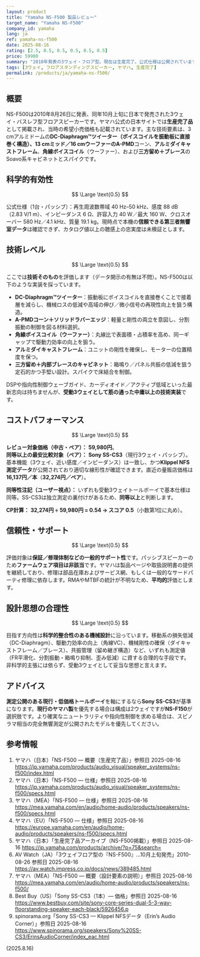 ```yaml
---
layout: product
title: "Yamaha NS-F500 製品レビュー"
target_name: "Yamaha NS-F500"
company_id: yamaha
lang: ja
ref: yamaha-ns-f500
date: 2025-08-16
rating: [2.5, 0.5, 0.5, 0.5, 0.5, 0.5]
price: 59980
summary: "2010年発表の3ウェイ・フロア型。現在は生産完了。公式仕様は公開されていますが、信頼できる第三者の無響室測定は見当たりません。"
tags: [3ウェイ, フロアスタンディングスピーカー, ヤマハ, 生産完了]
permalink: /products/ja/yamaha-ns-f500/
---
```

## 概要

NS-F500は2010年8月26日に発表、同年10月上旬に日本で発売された3ウェイ・バスレフ型フロアスピーカーです。ヤマハ公式の日本サイトでは**生産完了品**として掲載され、当時の希望小売価格も記載されています。主な技術要素は、3 cmアルミドームの**DC-Diaphragm™**ツイーター（ボイスコイルを振動板に直接巻く構造）、13 cmミッド／16 cmウーファーの**A-PMD**コーン、**アルミダイキャストフレーム**、**角線ボイスコイル**（ウーファー）、および**三方留め＋ブレース**のSoavo系キャビネットとスパイクです。

## 科学的有効性

$$ \Large \text{0.5} $$

公式仕様（1台・パッシブ）：再生周波数帯域 40 Hz–50 kHz、感度 88 dB（2.83 V/1 m）、インピーダンス 6 Ω、許容入力 40 W／最大 160 W、クロスオーバー 580 Hz／4.1 kHz、質量 19.1 kg。現時点で本機の**信頼できる第三者無響室データ**は確認できず、カタログ値以上の聴感上の忠実度は未検証とします。

## 技術レベル

$$ \Large \text{0.5} $$

ここでは**技術そのもの**を評価します（データ開示の有無は不問）。NS-F500は以下のような実装を採っています。

- **DC-Diaphragm™ツイーター**：振動板にボイスコイルを直接巻くことで接着層を減らし、機械ロスの低減や高域の伸び／微小信号の再現性向上を狙う構造。
- **A-PMDコーン＋ソリッドラバーエッジ**：軽量と剛性の両立を意図し、分割振動の制御を図る材料選択。
- **角線ボイスコイル（ウーファー）**：丸線比で表面積・占積率を高め、同一ギャップで駆動力効率の向上を狙う。
- **アルミダイキャストフレーム**：ユニットの剛性を確保し、モーターの位置精度を保つ。
- **三方留め＋内部ブレースのキャビネット**：箱鳴り／パネル共振の低減を狙う定石的かつ手堅い設計。スパイクで床結合を制御。

DSPや指向性制御ウェーブガイド、カーディオイド／アクティブ低域といった最新志向は持ちませんが、**受動3ウェイとして筋の通った中庸以上の技術実装**です。

## コストパフォーマンス

$$ \Large \text{0.5} $$

**レビュー対象価格（中古・ペア）：** **59,980円**。  
**同等以上の最安比較対象（ペア）：** **Sony SS-CS3**（現行3ウェイ・パッシブ）。基本機能（3ウェイ、近い感度／インピーダンス）は一致し、かつ**Klippel NFS測定データ**が公開されており適切な線形性が確認できます。直近の量販店価格は**16,137円／本**（**32,274円／ペア**）。

**同等性注記（ユーザー視点）：** いずれも受動3ウェイトールボーイで基本仕様は同等。SS-CS3は独立測定の裏付けがあるため、**同等以上**と判断します。

**CP計算：** **32,274円 ÷ 59,980円 = 0.54 → スコア 0.5**（小数第1位に丸め）。

## 信頼性・サポート

$$ \Large \text{0.5} $$

評価対象は**保証／修理体制などの一般的サポート性**です。パッシブスピーカーのため**ファームウェア項目は非該当**です。ヤマハは製品ページや取扱説明書の提供を継続しており、修理は部品在庫およびサービス網、もしくは一般的なサードパーティ修理に依存します。RMAやMTBFの統計が不明なため、**平均的**評価とします。

## 設計思想の合理性

$$ \Large \text{0.5} $$

目指す方向性は**科学的整合性のある機械設計**に沿っています。移動系の損失低減（DC-Diaphragm）、駆動力効率の向上（角線VC）、機械剛性の確保（ダイキャストフレーム／ブレース）、共振管理（留め継ぎ構造）など、いずれも測定値（FR平滑化、分割振動・箱鳴り抑制、歪み低減）に資する合理的な手段です。非科学的主張には依らず、受動3ウェイとして妥当な思想と言えます。

## アドバイス

**測定公開のある現行・低価格トールボーイ**を軸にするなら**Sony SS-CS3**が基準になります。**現行のヤマハ製**を優先する場合は構成は2ウェイですが**NS-F150**が選択肢です。より確実なニュートラリティや指向性制御を求める場合は、スピノラマ相当の完全無響測定が公開されたモデルを優先してください。

## 参考情報

1. ヤマハ（日本）「NS-F500 — 概要（生産完了品）」参照日 2025-08-16 https://jp.yamaha.com/products/audio_visual/speaker_systems/ns-f500/index.html  
2. ヤマハ（日本）「NS-F500 — 仕様」参照日 2025-08-16 https://jp.yamaha.com/products/audio_visual/speaker_systems/ns-f500/specs.html  
3. ヤマハ（MEA）「NS-F500 — 仕様」参照日 2025-08-16 https://mea.yamaha.com/en/audio/home-audio/products/speakers/ns-f500/specs.html  
4. ヤマハ（EU）「NS-F500 — 仕様」参照日 2025-08-16 https://europe.yamaha.com/en/audio/home-audio/products/speakers/ns-f500/specs.html  
5. ヤマハ（日本）「生産完了品アーカイブ（NS-F500掲載）」参照日 2025-08-16 https://jp.yamaha.com/products/archive/?p=75&search=  
6. AV Watch（JA）「3ウェイフロア型の『NS-F500』…10月上旬発売」2010-08-26 参照日 2025-08-16 https://av.watch.impress.co.jp/docs/news/389485.html  
7. ヤマハ（MEA）「NS-F500 — 概要（設計要素の説明）」参照日 2025-08-16 https://mea.yamaha.com/en/audio/home-audio/products/speakers/ns-f500/  
8. Best Buy（US）「Sony SS-CS3（1本）— 価格」参照日 2025-08-16 https://www.bestbuy.com/site/sony-core-series-dual-5-3-way-floorstanding-speaker-each-black/5926456.p  
9. spinorama.org「Sony SS-CS3 — Klippel NFSデータ（Erin’s Audio Corner）」参照日 2025-08-16 https://www.spinorama.org/speakers/Sony%20SS-CS3/ErinsAudioCorner/index_eac.html  

(2025.8.16)

